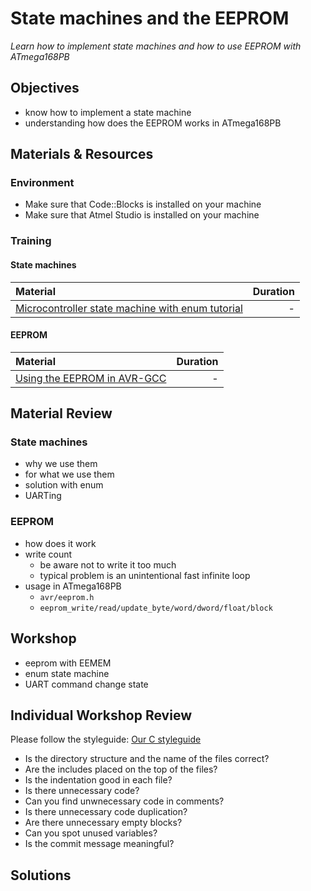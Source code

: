 # State machines and the EEPROM
*Learn how to implement state machines and how to use EEPROM with ATmega168PB*

## Objectives
- know how to implement a state machine
- understanding how does the EEPROM works in ATmega168PB

## Materials & Resources
### Environment
- Make sure that Code::Blocks is installed on your machine
- Make sure that Atmel Studio is installed on your machine

### Training
#### State machines
| Material | Duration |
|:---------|-----:|
| [Microcontroller state machine with enum tutorial](https://www.baldengineer.com/state-machine-with-enum-tutorial.html) | - |

#### EEPROM
| Material | Duration |
|:---------|-----:|
| [Using the EEPROM in AVR-GCC](http://www.github.com/abcminiuser/avr-tutorials/blob/master/EEPROM/Output/EEPROM.pdf?raw=true) | - |

## Material Review

### State machines
- why we use them
- for what we use them
- solution with enum
- UARTing

### EEPROM
- how does it work
- write count
    - be aware not to write it too much
    - typical problem is an unintentional fast infinite loop
- usage in ATmega168PB
    - `avr/eeprom.h`
    - `eeprom_write/read/update_byte/word/dword/float/block`

## Workshop
- eeprom with EEMEM
- enum state machine
- UART command change state

## Individual Workshop Review
Please follow the styleguide: [Our C styleguide](https://github.com/greenfox-academy/teaching-materials/blob/master/styleguide/c.md)

 - Is the directory structure and the name of the files correct?
 - Are the includes placed on the top of the files?
 - Is the indentation good in each file?
 - Is there unnecessary code?
 - Can you find unwnecessary code in comments?
 - Is there unnecessary code duplication?
 - Are there unnecessary empty blocks?
 - Can you spot unused variables?
 - Is the commit message meaningful?

## Solutions
